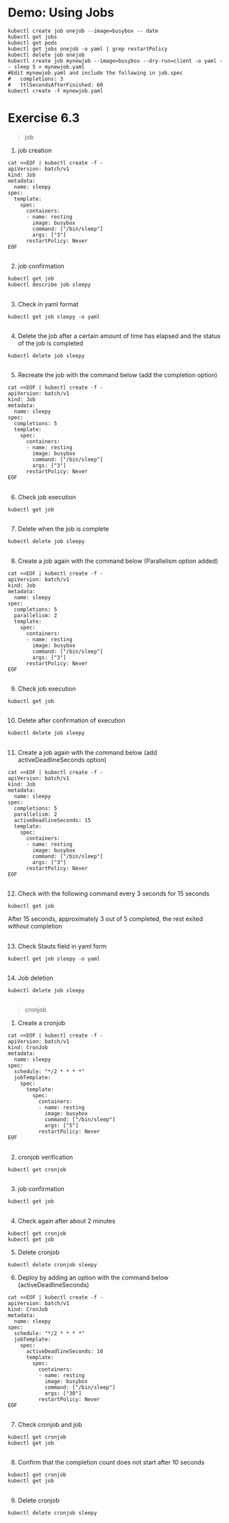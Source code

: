 # Demo: Using Jobs
```
kubectl create job onejob --image=busybox -- date
kubectl get jobs
kubectl get pods
kubectl get jobs onejob -o yaml | grep restartPolicy
kubectl delete job onejob
kubectl create job mynewjob --image=busybox --dry-run=client -o yaml -- sleep 5 > mynewjob.yaml
#Edit mynewjob.yaml and include the following in job.spec
#   completions: 3
#   ttlSecondsAfterFinished: 60
kubectl create -f mynewjob.yaml
```
# Exercise 6.3

>job

1. job creation
```
cat <<EOF | kubectl create -f -
apiVersion: batch/v1
kind: Job
metadata:
  name: sleepy
spec:
  template:
    spec:
      containers:
      - name: resting
        image: busybox
        command: ["/bin/sleep"]
        args: ["3"]
      restartPolicy: Never
EOF
```

##

2. job confirmation
```
kubectl get job
kubectl describe job sleepy
```

##

3. Check in yaml format
```
kubectl get job sleepy -o yaml
```

##

4. Delete the job after a certain amount of time has elapsed and the status of the job is completed
```
kubectl delete job sleepy
```

##

5. Recreate the job with the command below (add the completion option)
```
cat <<EOF | kubectl create -f -
apiVersion: batch/v1
kind: Job
metadata:
  name: sleepy
spec:
  completions: 5
  template:
    spec:
      containers:
      - name: resting
        image: busybox
        command: ["/bin/sleep"]
        args: ["3"]
      restartPolicy: Never
EOF
```

##

6. Check job execution
```
kubectl get job
```

##

7. Delete when the job is complete
```
kubectl delete job sleepy
```

##

8. Create a job again with the command below (Parallelism option added)
```
cat <<EOF | kubectl create -f -
apiVersion: batch/v1
kind: Job
metadata:
  name: sleepy
spec:
  completions: 5
  parallelism: 2
  template:
    spec:
      containers:
      - name: resting
        image: busybox
        command: ["/bin/sleep"]
        args: ["3"]
      restartPolicy: Never
EOF
```

##

9. Check job execution
```
kubectl get job
```

##

10. Delete after confirmation of execution
```
kubectl delete job sleepy
```

##

11. Create a job again with the command below (add activeDeadlineSeconds option)
```
cat <<EOF | kubectl create -f -
apiVersion: batch/v1
kind: Job
metadata:
  name: sleepy
spec:
  completions: 5
  parallelism: 2
  activeDeadlineSeconds: 15
  template:
    spec:
      containers:
      - name: resting
        image: busybox
        command: ["/bin/sleep"]
        args: ["3"]
      restartPolicy: Never
EOF
```

##

12. Check with the following command every 3 seconds for 15 seconds
```
kubectl get job
```
After 15 seconds, approximately 3 out of 5 completed, the rest exited without completion

##

13. Check Stauts field in yaml form
```
kubectl get job sleepy -o yaml
```

##

14. Job deletion
```
kubectl delete job sleepy
```

##

>cronjob

1. Create a cronjob
```
cat <<EOF | kubectl create -f -
apiVersion: batch/v1
kind: CronJob
metadata:
  name: sleepy
spec:
  schedule: "*/2 * * * *"
  jobTemplate:
    spec:
      template:
        spec:
          containers:
          - name: resting
            image: busybox
            command: ["/bin/sleep"]
            args: ["5"]
          restartPolicy: Never
EOF
```
##

2. cronjob verification
```
kubectl get cronjob
```

##

3. job confirmation
```
kubectl get job
```

##

4. Check again after about 2 minutes
```
kubectl get cronjob
kubectl get job
```

5. Delete cronjob
```
kubectl delete cronjob sleepy
```

6. Deploy by adding an option with the command below (activeDeadlineSeconds)
```
cat <<EOF | kubectl create -f -
apiVersion: batch/v1
kind: CronJob
metadata:
  name: sleepy
spec:
  schedule: "*/2 * * * *"
  jobTemplate:
    spec:
      activeDeadlineSeconds: 10  
      template:
        spec:
          containers:
          - name: resting
            image: busybox
            command: ["/bin/sleep"]
            args: ["30"]
          restartPolicy: Never
EOF
```

##

7. Check cronjob and job
```
kubectl get cronjob
kubectl get job
```

##

8. Confirm that the completion count does not start after 10 seconds
```
kubectl get cronjob
kubectl get job
```

##

9. Delete cronjob
```
kubectl delete cronjob sleepy
```
